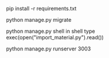pip install -r requirements.txt

python manage.py migrate

python manage.py shell
in shell type exec(open("import_material.py").read())

python manage.py runserver 3003

